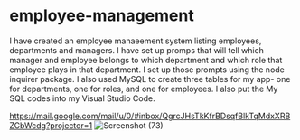 # employee-management
I have created an employee manaeement system listing employees, departments and managers.  I have set up promps that will tell which manager and employee belongs to which department and which role that employee plays in that department.  I set up those prompts using the node inquirer package.  I also used MySQL to create three tables for my app- one for departments, one for roles, and one for employees.  I also put the My SQL codes into my Visual Studio Code.  

https://mail.google.com/mail/u/0/#inbox/QgrcJHsTkKfrBDsqfBlkTqMdxXRBZCbWcdg?projector=1
![Screenshot (73)](https://user-images.githubusercontent.com/70440198/106052613-c37d9100-60b7-11eb-98a3-e3f500bf4db6.png)
